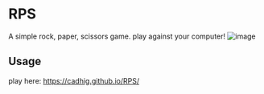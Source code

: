 # RPS
A simple rock, paper, scissors game.
play against your computer!
![image](https://github.com/Cadhig/RPS/assets/160413853/87c42a85-fdc4-4e80-8575-2dfc6af0c129)

## Usage
play here: https://cadhig.github.io/RPS/

